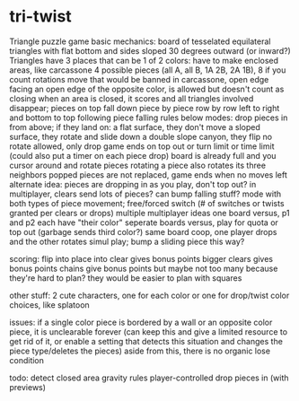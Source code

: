 # tri-twist
Triangle puzzle game
basic mechanics:
board of tesselated equilateral triangles with flat bottom and sides sloped 30 degrees outward (or inward?)
Triangles have 3 places that can be 1 of 2 colors: have to make enclosed areas, like carcassone
4 possible pieces (all A, all B, 1A 2B, 2A 1B), 8 if you count rotations
move that would be banned in carcassone, open edge facing an open edge of the opposite color, is allowed but doesn't count as closing
when an area is closed, it scores and all triangles involved disappear; pieces on top fall down piece by piece row by row left to right and bottom to top following piece falling rules below
modes:
	drop pieces in from above; if they land on:
		a flat surface, they don't move
		a sloped surface, they rotate and slide down
		a double slope canyon, they flip
		no rotate allowed, only drop
		game ends on top out or turn limit or time limit (could also put a timer on each piece drop)
	board is already full and you cursor around and rotate pieces
		rotating a piece also rotates its three neighbors
		popped pieces are not replaced, game ends when no moves left
		alternate idea: pieces are dropping in as you play, don't top out? in multiplayer, clears send lots of pieces? can bump falling stuff?
	mode with both types of piece movement; free/forced switch (# of switches or twists granted per clears or drops)
	multiple multiplayer ideas
		one board versus, p1 and p2 each have "their color"
		seperate boards versus, play for quota or top out (garbage sends third color?)
		same board coop, one player drops and the other rotates
			simul play; bump a sliding piece this way?

scoring:
	flip into place into clear gives bonus points
	bigger clears gives bonus points
	chains give bonus points but maybe not too many because they're hard to plan? they would be easier to plan with squares

other stuff:
2 cute characters, one for each color or one for drop/twist
color choices, like splatoon

issues:
	if a single color piece is bordered by a wall or an opposite color piece, it is unclearable forever (can keep this and give a limited resource to get rid of it, or enable a setting that detects this situation and changes the piece type/deletes the pieces)
	aside from this, there is no organic lose condition

todo:
	detect closed area
	gravity rules
	player-controlled drop pieces in (with previews)
